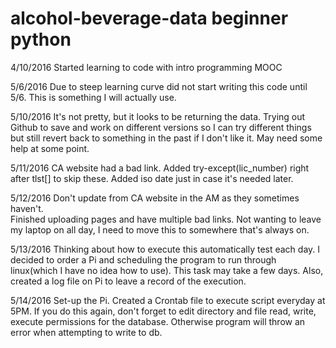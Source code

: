 # alcohol-beverage-data beginner python
4/10/2016
Started learning to code with intro programming MOOC

5/6/2016
Due to steep learning curve did not start writing this code until 5/6.
This is something I will actually use.

5/10/2016
It's not pretty, but it looks to be returning the data.
Trying out Github to save and work on different versions so I can try different
things but still revert back to something in the past if I don't like it.
May need some help at some point.

5/11/2016
CA website had a bad link.  Added try-except(lic_number) right after tlst[] to skip these.  Added iso date just in case it's needed later.

5/12/2016
    Don't update from CA website in the AM as they sometimes haven't.  
    Finished uploading pages and have multiple bad links.
    Not wanting to leave my laptop on all day, I need to move this to somewhere that's always on.

5/13/2016
    Thinking about how to execute this automatically test each day.
    I decided to order a Pi and scheduling the program to run through linux(which I have no idea how to use).  This task may take a few days.  Also, created a log file on Pi to leave a record of the execution.

5/14/2016
    Set-up the Pi.  Created a Crontab file to execute script everyday at 5PM.  If you do this again, don't forget to edit directory and file read, write, execute permissions for the database.  Otherwise program will throw an error when attempting to write to db.


